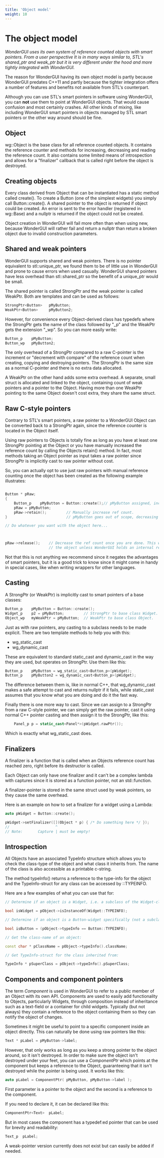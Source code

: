 ```yaml
---
title: 'Object model'
weight: 10
---
```



# The object model

*WonderGUI uses its own system of reference counted objects with smart pointers. From a user perspective It is in many ways similar to, STL's shared_ptr and weak_ptr but it is very different under the hood and more tightly integrated with WonderGUI.*



The reason for WonderGUI having its own object model is partly because WonderGUI predates C++11 and partly because the tighter integration offers a number of features and benefits not available from STL's counterpart.

Although you can use STL's smart pointers in software using WonderGUI, you can **not** use them to point at WonderGUI objects. That would cause confusion and most certainly crashes. All other kinds of mixing, like including WonderGUI smart pointers in objects managed by STL smart pointers or the other way around should be fine.



## Object

wg::Object is the base class for all reference counted objects. It contains the reference counter and methods for increasing, decreasing and reading the reference count. It also contains some limited means of introspection and allows for a "finalizer" callback that is called right before the object is destroyed.



## Creating objects

Every class derived from Object that can be instantiated has a static method called create(). To create a Button (one of the simplest widgets) you simply call Button::create(). A shared pointer to the object is returned if object could be created. An error is sent to the error handler (registered in wg::Base) and a nullptr is returned if the object could not be created.

Object creation in WonderGUI will fail more often than when using new, because WonderGUI will rather fail and return a nullptr than return a broken object due to invalid construction parameters.



## Shared and weak pointers

WonderGUI supports shared and weak pointers. There is no pointer equivalent to stl::unique_ptr, we found them to be of little use in WonderGUI and prone to cause errors when used casually. WonderGUI shared pointers have less overhead than stl::shared_ptr so the benefit of a unique_ptr would be small.

The shared pointer is called StrongPtr and the weak pointer is called WeakPtr. Both are templates and can be used as follows:

```c++
StrongPtr<Button>	pMyButton;
WeakPtr<Button>		pMyButton2;
```

However, for convenience every Object-derived class has typedefs where the StrongPtr gets the name of the class followed by "\_p" and the WeakPtr gets the extension "\_wp". So you can more easily write:

```c++
Button_p	pMyButton;
Button_wp	pMyButton2;
```

The only overhead of a StrongPtr compared to a raw C-pointer is the increment or "decrement with compare" of the reference count when creating, copying and destroying pointers. The StrongPtr is the same size as a normal C-pointer and there is no extra data allocated.

A WeakPtr on the other hand adds some extra overhead. A separate, small struct is allocated and linked to the object, containing  count of weak pointers and a pointer to the Object. Having more than one WeakPtr pointing to the same Object doesn't cost extra, they share the same struct.



## Raw C-style pointers

Contrary to STL's smart pointers, a raw pointer to a WonderGUI Object can be converted back to a StrongPtr again, since the reference counter is located in the Object itself.

Using raw pointers to Objects is totally fine as long as you have at least one StrongPtr pointing at the Object or you have manually increased the reference count by calling the Objects retain() method. In fact, most methods taking an Object pointer as input takes a raw pointer since StrongPtr is implicitly cast to raw pointer without cost.

So, you can actually opt to use just raw pointers with manual reference counting once the object has been created as the following example illustrates:

```c++

Button * pRaw;
{
	Button_p	pMyButton = Button::create();// pMyButton assigned, increasing ref count.
	pRaw = pMyButton;
    pRaw->retain();			// Manually increase ref count.
}							// pMyButton goes out of scope, decreasing ref count.

// Do whatever you want with the object here...



pRaw->release();	// Decrease the ref count once you are done. This will destroy 
					// the object unless WonderGUI holds an internal reference.

```

Not that this is not anything we recommend since it negates the advantages of smart pointers, but it is a good trick to know since it might come in handy in special cases, like when writing wrappers for other languages.



## Casting

A StrongPtr (or WeakPtr) is implicitly cast to smart pointers of a base classes:

```c++
Button_p	pMyButton = Button::create();
Widget_p	p2 = pMyButton;			// StrongPtr to base class Widget.
Object_wp	myWeakPtr = pMyButton;	// WeakPtr to base class Object.
```

Just as with raw pointers, any casting to a subclass needs to be made explicit. There are two template methods to help you with this:

* wg_static_cast
* wg_dynamic_cast

These are equivalent to standard static_cast and dynamic_cast in the way they are used, but operates on StrongPtr. Use them like this:

```c++
Button_p	pMyButton = wg_static_cast<Button_p>(pWidget);
Button_p	pMyButton2 = wg_dynamic_cast<Button_p>(pWidget);
```

The difference between them is, like in normal C++, that wg_dynamic_cast makes a safe attempt to cast and returns nullptr if it fails, while static_cast assumes that you know what you are doing and do it the fast way.

Finally there is one more way to cast. Since we can assign to a StrongPtr from a raw C-style pointer, we can simply get the raw pointer, cast it using normal C++ pointer casting and then assign it to the StrongPtr, like this:

```c++
	Panel_p p = static_cast<Panel*>(pWidget.rawPtr());
```

Which is exactly what wg_static_cast does.



## Finalizers

A finalizer is a function that is called when an Objects reference count has reached zero, right before its destructor is called.

Each Object can only have one finalizer and it can't be a complex lambda with captures since it is stored as a function pointer, not an std::function.

A finalizer-pointer is stored in the same struct used by weak pointers, so they cause the same overhead.

Here is an example on how to set a finalizer for a widget using a Lambda:

```c++
auto pWidget = Button::create();

pWidget->setFinalizer([](Object * p) { /* Do something here */ });
//                     ^
// Note:       Capture | must be empty!

```



## Introspection

All Objects have an associated TypeInfo structure which allows you to check the class-type of the object and what class it inherits from. The name of the class is also accessible as a printable c-string.

The method typeInfo() returns a reference to the type-info for the object and the TypeInfo-struct for any class can be accessed by <classname>::TYPEINFO. 

Here are a few examples of what you can use that for:

```c++
// Determine if an object is a Widget, i.e. a subclass of the Widget-class:

bool isWidget = pObject->isInstanceOf(Widget::TYPEINFO);

// Determine if an object is a Button-widget specifically (not a subclass thereof):

bool isButton = (pObject->typeInfo == Button::TYPEINFO);

// Get the class-name of an object:

const char * pClassName = pObject->typeInfo().className;

// Get TypeInfo-struct for the class inherited from:

TypeInfo * pSuperClass = pObject->typeInfo().pSuperClass;

```



## Components and component pointers

The term *Component* is used in WonderGUI to refer to a public member of an Object with its own API. Components are used to easily add functionality to Objects, particularly Widgets, through composition instead of inheritance such as a text-field or a container for child widgets. Typically (but not always) they contain a reference to the object containing them so they can notify the object of changes.

Sometimes it might be useful to point to a specific component inside an object directly. This can naturally be done using raw pointers like this:

```c++
Text * pLabel = pMyButton->label;
```

However, that only works as long as you keep a strong pointer to the object around, so it isn't destroyed. In order to make sure the object isn't destroyed under your feet, you can use a *ComponentPtr* which points at the component but keeps a reference to the Object, guaranteeing that it isn't destroyed while the pointer is being used. It works like this:

```c++
auto pLabel = ComponentPtr( pMyButton, pMyButton->label );
```

First parameter is a pointer to the object and the second is a reference to the component.

If you need to declare it, it can be declared like this:

```c++
ComponentPtr<Text>	pLabel;
```

But in most cases the component has a typedef:ed pointer that can be used for brevity and readability:

```c++
Text_p	pLabel;
```

A weak-pointer version currently does not exist but can easily be added if needed.

